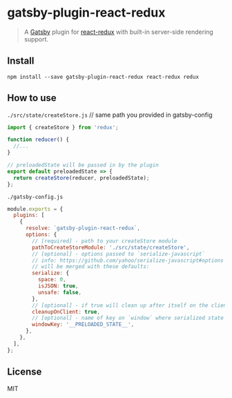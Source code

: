 # gatsby-plugin-react-redux

> A [Gatsby](https://github.com/gatsbyjs/gatsby) plugin for
> [react-redux](https://github.com/reduxjs/react-redux) with
> built-in server-side rendering support.

## Install

`npm install --save gatsby-plugin-react-redux react-redux redux`

## How to use

`./src/state/createStore.js` // same path you provided in gatsby-config
```javascript
import { createStore } from 'redux';

function reducer() {
  //...
}

// preloadedState will be passed in by the plugin
export default preloadedState => {
  return createStore(reducer, preloadedState);
};
```

`./gatsby-config.js`
```javascript
module.exports = {
  plugins: [
    {
      resolve: `gatsby-plugin-react-redux`,
      options: {
        // [required] - path to your createStore module
        pathToCreateStoreModule: './src/state/createStore',
        // [optional] - options passed to `serialize-javascript`
        // info: https://github.com/yahoo/serialize-javascript#options
        // will be merged with these defaults:
        serialize: {
          space: 0,
          isJSON: true,
          unsafe: false,
        },
        // [optional] - if true will clean up after itself on the client, default:
        cleanupOnClient: true,
        // [optional] - name of key on `window` where serialized state will be stored, default:
        windowKey: '__PRELOADED_STATE__',
      },
    },
  ],
};
```

## License

MIT
